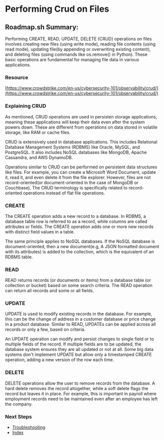 # Performing Crud on Files

## Roadmap.sh Summary:
Performing CREATE, READ, UPDATE, DELETE (CRUD) operations on files involves creating new files (using write mode), reading file contents (using read mode), updating file(by appending or overwriting existing content), and deleting files (using commands like os.remove() in Python). These basic operations are fundamental for managing file data in various applications.

### Resource
[https://www.crowdstrike.com/en-us/cybersecurity-101/observability/crud/](https://www.crowdstrike.com/en-us/cybersecurity-101/observability/crud/)

### Explaining CRUD
As mentioned, CRUD operations are used in persisten storage applications, meaning these applications will keep their data even after the system powers down. These are different from operations on data stored in volatile storage, like RAM or cache files.

CRUD is extensively used in database applications. This includes Relational Database Management Systems (RDBMS) like Oracle, MySQL, and PostgreSQL. It also includes NoSQL databases like MongoDB, Apache Cassandra, and AWS DynamoDB.

Operations similar to CRUD can be performed on persistent data structures like files. For example, you can create a Microsoft Word Document, update it, read it, and even delete it from the file explorer. However, files are not record-oriented(or document-oriented in the case of MongoDB or Couchbase). The CRUD terminology is specifically related to record-oriented operations instead of flat file operations.

### CREATE
The CREATE operation adds a new record to a database. In RDBMS, a database table row is referred to as a record, while columns are called attributes or fields. The CREATE operation adds one or more new records with distinct field values in a table.

The same principle applies to NoSQL databases. If the NoSQL database is document-oriented, then a new document(e.g, A JSON formatted document with its attributes) is added to the collection, which is the equivalent of an RDBMS table. 

### READ
READ returns records (or documents or items) from a database table (or collection or bucket) based on some search criteria. The READ operation can return all records and some or all fields.

### UPDATE
UPDATE is used to modify existing records in the database. For example, this can be the change of address in a customer database or price change in a product database. Similar to READ, UPDATEs can be applied across all records or only a few, based on criteria.

An UPDATE operation can modify and persist changes to single field or to multiple fields of the record. If multiple fields are to be updated, the database system ensures they are all updated or not at all. Some big data systems don't implement UPDATE but allow only a timestamped CREATE operation, adding a new version of the row each time.

### DELETE
DELETE operations allow the user to remove records from the database. A hard delete removes the record altogether, while a soft delete flags the record but leaves it in place. For example, this is important in payroll where employment records need to be maintained even after an employee has left the company.

### Next Steps
- [Troubleshooting](https://github.com/Sisu-Sus/CyberSec-RoadMap/blob/main/Operating_Systems/Troubleshooting.md)
- [Index](https://github.com/Sisu-Sus/CyberSec-RoadMap/blob/main/index.md)
